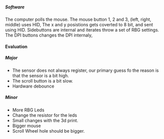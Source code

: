 ##### Software
The computer polls the mouse.
The mouse button 1, 2 and 3, (left, right, middle) uses HID,
The x and y posistions gets coverted to 8 bit, and sent using HID.
Sidebuttons are internal and iterates throw a set of RBG settings.
The DPI buttons changes the DPI internaly,  

#### Evaluation
##### Major
- The sensor does not always register, our primary guess fo the reason is that the sensor is a bit high.
- The scroll button is a bit slow.
- Hardware debounce

##### Minor
- More RBG Leds
- Change the resistor for the leds
- Small changes with the 3d print.
- Bigger mouse
- Scroll Wheel hole should be bigger.